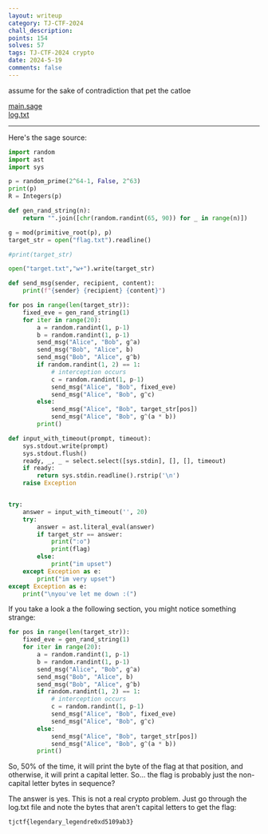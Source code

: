 ```yaml
---
layout: writeup
category: TJ-CTF-2024
chall_description:
points: 154
solves: 57
tags: TJ-CTF-2024 crypto
date: 2024-5-19
comments: false
---
```


assume for the sake of contradiction that pet the catloe

[main.sage](https://github.com/Nightxade/ctf-writeups/blob/master/assets/CTFs/TJ-CTF-2024/assume/main.sage)  
[log.txt](https://github.com/Nightxade/ctf-writeups/blob/master/assets/CTFs/TJ-CTF-2024/assume/log.txt)  

---

Here's the sage source:  

```py
import random
import ast
import sys

p = random_prime(2^64-1, False, 2^63)
print(p)
R = Integers(p)

def gen_rand_string(n):
    return "".join([chr(random.randint(65, 90)) for _ in range(n)])

g = mod(primitive_root(p), p)
target_str = open("flag.txt").readline()

#print(target_str)

open("target.txt","w+").write(target_str)

def send_msg(sender, recipient, content):
    print(f"{sender} {recipient} {content}")

for pos in range(len(target_str)):
    fixed_eve = gen_rand_string(1)
    for iter in range(20):
        a = random.randint(1, p-1)
        b = random.randint(1, p-1)
        send_msg("Alice", "Bob", g^a)
        send_msg("Bob", "Alice", b)
        send_msg("Bob", "Alice", g^b)
        if random.randint(1, 2) == 1:
            # interception occurs
            c = random.randint(1, p-1)
            send_msg("Alice", "Bob", fixed_eve)
            send_msg("Alice", "Bob", g^c)
        else:
            send_msg("Alice", "Bob", target_str[pos])
            send_msg("Alice", "Bob", g^(a * b))
        print()

def input_with_timeout(prompt, timeout):
    sys.stdout.write(prompt)
    sys.stdout.flush()
    ready, _, _ = select.select([sys.stdin], [], [], timeout)
    if ready:
        return sys.stdin.readline().rstrip('\n')
    raise Exception


try:
    answer = input_with_timeout('', 20)
    try:
        answer = ast.literal_eval(answer)
        if target_str == answer:
            print(":o")
            print(flag)
        else:
            print("im upset")
    except Exception as e:
        print("im very upset")
except Exception as e:
    print("\nyou've let me down :(")

```

If you take a look a the following section, you might notice something strange:  

```py
for pos in range(len(target_str)):
    fixed_eve = gen_rand_string(1)
    for iter in range(20):
        a = random.randint(1, p-1)
        b = random.randint(1, p-1)
        send_msg("Alice", "Bob", g^a)
        send_msg("Bob", "Alice", b)
        send_msg("Bob", "Alice", g^b)
        if random.randint(1, 2) == 1:
            # interception occurs
            c = random.randint(1, p-1)
            send_msg("Alice", "Bob", fixed_eve)
            send_msg("Alice", "Bob", g^c)
        else:
            send_msg("Alice", "Bob", target_str[pos])
            send_msg("Alice", "Bob", g^(a * b))
        print()
```

So, 50% of the time, it will print the byte of the flag at that position, and otherwise, it will print a capital letter. So... the flag is probably just the non-capital letter bytes in sequence?  

The answer is yes. This is not a real crypto problem. Just go through the log.txt file and note the bytes that aren't capital letters to get the flag:  

    tjctf{legendary_legendre0xd5109ab3}